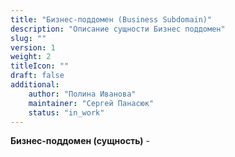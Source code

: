 ```yaml
---
title: "Бизнес-поддомен (Business Subdomain)"
description: "Описание сущности Бизнес поддомен"
slug: ""
version: 1
weight: 2
titleIcon: ""
draft: false
additional:
    author: "Полина Иванова"
    maintainer: "Сергей Панасюк"
    status: "in_work"
---
```


**Бизнес-поддомен (сущность)** - 
